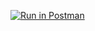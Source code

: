 [![Run in Postman](https://run.pstmn.io/button.svg)](https://app.getpostman.com/run-collection/26812104-67c9a499-3118-47f3-aad0-61563e0453f3?action=collection%2Ffork&source=rip_markdown&collection-url=entityId%3D26812104-67c9a499-3118-47f3-aad0-61563e0453f3%26entityType%3Dcollection%26workspaceId%3Dac3d927c-ddd4-4f7d-9fa3-6d55b8cd5ee3)